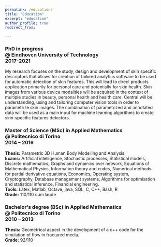 ```yaml
---
permalink: /education/
title: "Education"
excerpt: "education"
author_profile: true
redirect_from: 

---
```


### PhD in progress <br /> @ Eindhoven University of Technology <br /> 2017-2021
My research focuses on the study, design and development of skin specific descriptors that allows for creation of tailored analytics software to be used for automatic detection of skin features. This will lead to direct products application primarily for personal care and potentially for skin health. Skin images from various device modalities will be acquired in the context of multiple studies in beauty, personal health and health care. Central will be understanding, using and tailoring computer vision tools in order to parametrize skin images. The combination of parametrized and annotated data will be used as a main input for machine learning algorithms to create skin-specific features detectors.

### Master of Science (MSc) in Applied Mathematics <br /> @ Politecnico di Torino <br /> 2014 – 2016

**Thesis:** Parametric 3D Human Body Modelling and Analysis. \
**Exams:** Artificial intelligence, Stochastic processes, Statistical models, Discrete mathematics, Graphs and dynamics over network, Equations of Mathematical Physics, Information theory and codes, Numerical methods for partial derivative equations, Economics, Operating system, Cryptography, Database management systems, Algorithms for optimisation and statistical inference, Financial engineering. \
**Tools:** Latex, Matlab, Octave, java, SQL, C, C++, Bash, R \
**Grade:** 110/110 cum laude

### Bachelor's degree (BSc)  in Applied Mathematics <br /> @ Politecnico di Torino <br /> 2010 – 2013
**Thesis:** Geometrical aspect in the development of a c++ code for the simulation of flow in fractured media. \
**Grade:** 92/110

